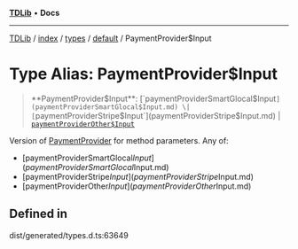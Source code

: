 [**TDLib**](../../../../../../README.md) • **Docs**

***

[TDLib](../../../../../../modules.md) / [index](../../../../../README.md) / [types](../../../README.md) / [default](../README.md) / PaymentProvider$Input

# Type Alias: PaymentProvider$Input

> **PaymentProvider$Input**: [`paymentProviderSmartGlocal$Input`](paymentProviderSmartGlocal$Input.md) \| [`paymentProviderStripe$Input`](paymentProviderStripe$Input.md) \| [`paymentProviderOther$Input`](paymentProviderOther$Input.md)

Version of [PaymentProvider](PaymentProvider.md) for method parameters.
Any of:
- [paymentProviderSmartGlocal$Input](paymentProviderSmartGlocal$Input.md)
- [paymentProviderStripe$Input](paymentProviderStripe$Input.md)
- [paymentProviderOther$Input](paymentProviderOther$Input.md)

## Defined in

dist/generated/types.d.ts:63649
